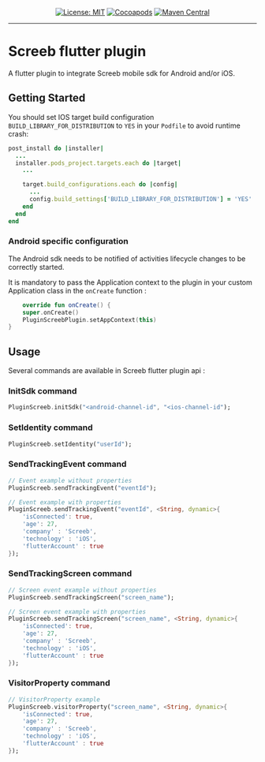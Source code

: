 <p align="center">
<a href="https://opensource.org/licenses/MIT"><img src="https://img.shields.io/badge/license-MIT-purple.svg" alt="License: MIT"></a>
<a href="https://cocoapods.org/pods/Screeb"><img src="https://img.shields.io/cocoapods/v/Screeb.svg?style=flat" alt="Cocoapods"></a>
<a href="https://search.maven.org/search?q=g:%22app.screeb.sdk%22%20AND%20a:%22android-sdk%22"><img src="https://img.shields.io/maven-central/v/app.screeb.sdk/android-sdk.svg?label=Maven%20Central" alt="Maven Central"></a>
</p>

---

# Screeb flutter plugin

A flutter plugin to integrate Screeb mobile sdk for Android and/or iOS.

## Getting Started

You should set IOS target build configuration `BUILD_LIBRARY_FOR_DISTRIBUTION` to `YES` in your `Podfile` to avoid runtime crash:
```ruby
post_install do |installer|
  ...
  installer.pods_project.targets.each do |target|
    ...

    target.build_configurations.each do |config|
      ...
      config.build_settings['BUILD_LIBRARY_FOR_DISTRIBUTION'] = 'YES'
    end
  end
end
```

### Android specific configuration

The Android sdk needs to be notified of activities lifecycle changes to be correctly started.

It is mandatory to pass the Application context to the plugin in your custom Application class
in the `onCreate` function :

```kotlin
    override fun onCreate() {
    super.onCreate()
    PluginScreebPlugin.setAppContext(this)
}
```

## Usage

Several commands are available in Screeb flutter plugin api :

### InitSdk command

```dart
PluginScreeb.initSdk("<android-channel-id", "<ios-channel-id");
```

### SetIdentity command

```dart
PluginScreeb.setIdentity("userId");
```

### SendTrackingEvent command

```dart
// Event example without properties 
PluginScreeb.sendTrackingEvent("eventId");

// Event example with properties 
PluginScreeb.sendTrackingEvent("eventId", <String, dynamic>{
    'isConnected': true,
    'age': 27,
    'company' : 'Screeb',
    'technology' : 'iOS',
    'flutterAccount' : true
});
```

### SendTrackingScreen command

```dart
// Screen event example without properties 
PluginScreeb.sendTrackingScreen("screen_name");

// Screen event example with properties 
PluginScreeb.sendTrackingScreen("screen_name", <String, dynamic>{
    'isConnected': true,
    'age': 27,
    'company' : 'Screeb',
    'technology' : 'iOS',
    'flutterAccount' : true
});
```

### VisitorProperty command

```dart
// VisitorProperty example
PluginScreeb.visitorProperty("screen_name", <String, dynamic>{
    'isConnected': true,
    'age': 27,
    'company' : 'Screeb',
    'technology' : 'iOS',
    'flutterAccount' : true
});
```
